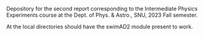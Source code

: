 Depository for the second report corresponding to the Intermediate Physics Experiments course at the Dept. of Phys. & Astro., SNU, 2023 Fall semester. 

At the local directories should have the swimAD2 module present to work. 
